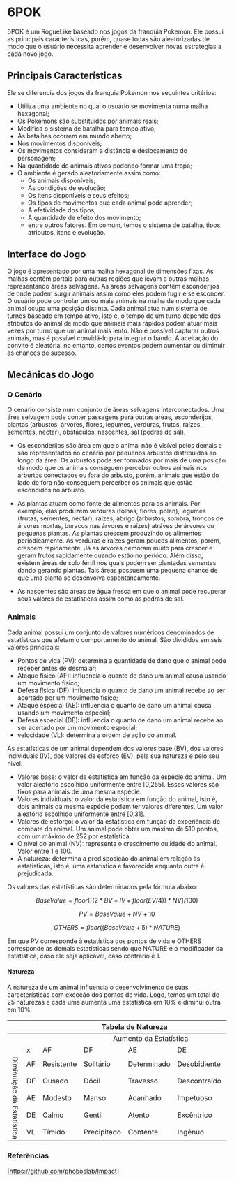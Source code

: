 # 6POK

6POK é um RogueLike baseado nos jogos da franquia Pokemon.
Ele possui as principais características, porém, quase todas são aleatorizadas de modo que o usuário necessita aprender e desenvolver novas estratégias a cada novo jogo.

## Principais Características

Ele se diferencia dos jogos da franquia Pokemon nos seguintes critérios:
- Utiliza uma ambiente no qual o usuário se movimenta numa malha hexagonal;
- Os Pokemons são substituídos por animais reais;
- Modifica o sistema de batalha para tempo ativo;
- As batalhas ocorrem em mundo aberto;
- Nos movimentos disponíveis;
- Os movimentos consideram a distância e deslocamento do personagem;
- Na quantidade de animais ativos podendo formar uma tropa;
- O ambiente é gerado aleatoriamente assim como:
  - Os animais disponíveis;
  - As condições de evolução;
  - Os itens disponíveis e seus efeitos;
  - Os tipos de movimentos que cada animal pode aprender;
  - A efetividade dos tipos;
  - A quantidade de efeito dos movimento;
  - entre outros fatores.
Em comum, temos o sistema de batalha, tipos, atributos, itens e evolução.

## Interface do Jogo

O jogo é apresentado por uma malha hexagonal de dimensões fixas.
As malhas contêm portais para outras regiões que levam a outras malhas representando áreas selvagens.
As áreas selvagens contêm esconderijos de onde podem surgir animais assim como eles podem fugir e se esconder.
O usuário pode controlar um ou mais animais na malha de modo que cada animal ocupa uma posição distinta.
Cada animal atua num sistema de turnos baseado em tempo ativo, isto é, o tempo de um turno depende dos atributos do animal de modo que animais mais rápidos podem atuar mais vezes por turno que um animal mais lento.
Não é possível capturar outros animais, mas é possível convidá-lo para integrar o bando.
A aceitação do convite é aleatória, no entanto, certos eventos podem aumentar ou diminuir as chances de sucesso.

## Mecânicas do Jogo

### O Cenário

O cenário consiste num conjunto de áreas selvagens interconectados. Uma área selvagem pode conter passagens para outras áreas, esconderijos, plantas (arbustos, árvores, flores, legumes, verduras, frutas, raízes, sementes, néctar), obstáculos, nascentes, sal (pedras de sal).

- Os esconderijos são área em que o animal não é visível pelos demais e são representados no cenário por pequenos arbustos distribuídos ao longo da área. Os arbustos pode ser formados por mais de uma posição de modo que os animais conseguem perceber outros animais nos arburtos conectados ou fora do arbusto, porém, animais que estão do lado de fora não conseguem percerber os animais que estão escondidos no arbusto.

- As plantas atuam como fonte de alimentos para os animais. Por exemplo, elas produzem verduras (folhas, flores, pólen),  legumes (frutas, sementes, néctar), raízes, abrigo (arbustos, sombra, troncos de árvores mortas, buracos nas árvores e raízes) atráves de árvores ou pequenas plantas. As plantas crescem produzindo os alimentos periodicamente. As verduras e raízes geram poucos alimentos, porém, crescem rapidamente. Já as árvores demoram muito para crescer e geram frutos rapidamente quando estão no periódo. Além disso, existem áreas de solo fértil nos quais podem ser plantadas sementes dando gerando plantas. Tais áreas possuem uma pequena chance de que uma planta se desenvolva espontaneamente.

- As nascentes são áreas de água fresca em que o animal pode recuperar seus valores de estatísticas assim como as pedras de sal.


### Animais

Cada animal possui um conjunto de valores numéricos denominados de estatísticas que afetam o comportamento do animal. São divididos em seis valores principais:
- Pontos de vida (PV): determina a quantidade de dano que o animal pode receber antes de desmaiar;
- Ataque físico (AF): influencia o quanto de dano um animal causa usando um movimento físico;
- Defesa física (DF): influencia o quanto de dano um animal recebe ao ser acertado por um movimento físico;
- Ataque especial (AE): influencia o quanto de dano um animal causa usando um movimento especial;
- Defesa especial (DE): influencia o quanto de dano um animal recebe ao ser acertado por um movimento especial;
- velocidade (VL): determina a ordem de ação do animal.

As estatísticas de um animal dependem dos valores base (BV), dos valores individuais (IV), dos valores de esforço (EV), pela sua natureza e pelo seu nível.
- Valores base: o valor da estatística em função da espécie do animal. Um valor aleatório escolhido uniformente entre [0,255]. Esses valores são fixos para animais de uma mesma espécie.
- Valores individuais: o valor da estatística em função do animal, isto é, dois animais da mesma espécie podem ter valores diferentes. Um valor aleatório escolhido uniformente entre [0,31].
- Valores de esforço: o valor da estatística em função da experiência de combate do animal. Um animal pode obter um máximo de 510 pontos, com um máximo de 252 por estatística.
- O nível do animal (NV): representa o crescimento ou idade do animal. Valor entre 1 e 100.
- A natureza: determina a predisposição do animal em relação às estatísticas, isto é, uma estatística e favorecida enquanto outra é prejudicada.

Os valores das estatísticas são determinados pela fórmula abaixo:

$$ BaseValue = floor([ (2 * BV + IV + floor(EV/4) ) * NV] / 100) $$

$$ PV = BaseValue + NV + 10 $$

$$ OTHERS = floor( (BaseValue + 5) * NATURE) $$

Em que PV corresponde à estatística dos pontos de vida e OTHERS corresponde às demais estatísticas sendo que NATURE é o modificador da estatística, caso ele seja aplicável, caso contrário é 1.

#### Natureza

A natureza de um animal influencia o desenvolvimento de suas características com exceção dos pontos de vida.
Logo, temos um total de 25 naturezas e cada uma aumenta uma estatística em 10% e diminui outra em 10%.

<table>
    <thead>
        <tr><th colspan="7">Tabela de Natureza</th></tr>
    </thead>
    <tbody>
        <tr><td></td><td></td><td colspan="5" style="text-align: center;">Aumento da Estatística</td></tr>
        <tr><td></td><td>x</td><td>AF</td><td>DF</td><td>AE</td><td>DE</td><td>VL</td></tr>
        <tr><td rowspan="6" style="writing-mode: vertical-lr;">Diminuição da Estatística</td><td>AF</td><td>Resistente</td><td>Solitário</td><td>Determinado</td><td>Desobidiente</td><td>Corajoso</td></tr>
        <tr><td>DF</td><td>Ousado</td><td>Dócil</td><td>Travesso</td><td>Descontraído</td><td>Relaxado</td></tr>
        <tr><td>AE</td><td>Modesto</td><td>Manso</td><td>Acanhado</td><td>Impetuoso</td><td>Quieto</td></tr>
        <tr><td>DE</td><td>Calmo</td><td>Gentil</td><td>Atento</td><td>Excêntrico</td><td>Atrevido</td></tr>
        <tr><td>VL</td><td>Tímido</td><td>Precipitado</td><td>Contente</td><td>Ingênuo</td><td>Sério</td></tr>
    </tbody>
</table>

 
 ### Referências

 [https://github.com/phoboslab/Impact]
 